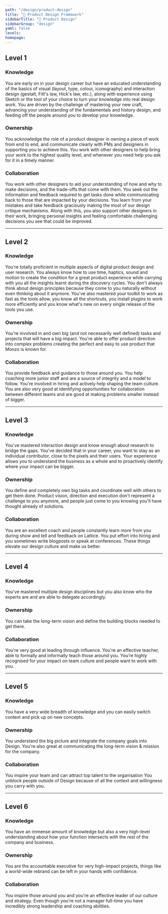 ```yaml
---
path: "/design/product-design"
title: "🎯 Product Design Framework"
sidebarTitle: "🎯 Product Design"
sidebarGroup: "design"
yaml: false
levels:
homepage:
---
```

## Level 1



### Knowledge

You are early on in your design career but have an educated understanding of the basics of visual (layout, type, colour, iconography) and interaction design (gestalt, Fitt's law, Hick's law, etc.), along with experience using Sketch or the tool of your choice to turn your knowledge into real design work. You are driven by the challenge of mastering your new craft, advancing your understanding of the fundamentals and history design, and feeding off the people around you to develop your knowledge.

### Ownership

You acknowledge the role of a product designer in owning a piece of work from end to end, and communicate clearly with PMs and designers in supporting you to achieve this. You work with other designers to help bring your work to the highest quality level, and whenever you need help you ask for it in a timely manner.

### Collaboration

You work with other designers to aid your understanding of how and why to make decisions, and the trade-offs that come with them. You seek out the information and feedback required to get tasks done while communicating back to those that are impacted by your decisions. You learn from your mistakes and take feedback graciously making the most of our design critique mechanisms. Along with this, you also support other designers in their work, bringing personal insights and feeling comfortable challenging decisions you see that could be improved.

---

## Level 2



### Knowledge

You're totally proficient in multiple aspects of digital product design and user research. You always know how to use time, haptics, sound and motion to create the condition for a great product experience while carrying with you all the insights learnt during the discovery cycles. You don't always think about design principles because they come to you naturally without even thinking about it anymore. You've also mastered your toolkit to work as fast as the tools allow, you know all the shortcuts, you install plugins to work more efficiently and you know what's new on every single release of the tools you use.

### Ownership

You're involved in and own big (and not necessarily well defined) tasks and projects that will have a big impact. You're able to offer product direction into complex problems creating the perfect and easy to use product that Monzo is known for.

### Collaboration

You provide feedback and guidance to those around you. You help coaching more junior staff and are a source of integrity and a model to follow. You're involved in hiring and actively help shaping the team culture. You are also very good at identifying opportunities for collaboration between different teams and are good at making problems smaller instead of bigger.

---

## Level 3



### Knowledge

You've mastered interaction design and know enough about research to bridge the gaps. You've decided that in your career, you want to stay as an individual contributor, close to the pixels and their users. Your experience allows you to understand the business as a whole and to proactively identify where your impact can be bigger.

### Ownership

You define and completely own big tasks and coordinate well with others to get them done. Product vision, direction and execution don't represent a challenge to you anymore, and people just come to you knowing you'll have thought already of solutions.

### Collaboration

You are an excellent coach and people constantly learn more from you during show and tell and feedback on Lattice. You put effort into hiring and you sometimes write blogposts or speak at conferences. These things elevate our design culture and make us better.

---

## Level 4



### Knowledge

You've mastered multiple design disciplines but you also know who the experts are and are able to delegate accordingly.

### Ownership

You can take the long-term vision and define the building blocks needed to get there.

### Collaboration

You're very good at leading through influence. You're an effective teacher, able to formally and informally teach those around you. You’re highly recognised for your impact on team culture and people want to work with you.

---

## Level 5



### Knowledge

You have a very wide breadth of knowledge and you can easily switch context and pick up on new concepts.

### Ownership

You understand the big picture and integrate the company goals into Design. You're also great at communicating the long-term vision & mission for the company.

### Collaboration

You inspire your team and can attract top talent to the organisation You unblock people outside of Design because of all the context and willingness you carry with you.

---

## Level 6



### Knowledge

You have an immense amount of knowledge but also a very high-level understanding about how your function intersects with the rest of the company and business.

### Ownership

You are the accountable executive for very high-impact projects, things like a world-wide rebrand can be left in your hands with confidence.

### Collaboration

You inspire those around you and you're an effective leader of our culture and strategy. Even though you're not a manager full-time you have incredibly strong leadership and coaching abilities.